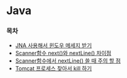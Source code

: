 # Java

### 목차
- [JNA 사용해서 윈도우 메세지 받기](https://github.com/ThreeSnakes/TIL/blob/master/Java/using-jna-for-receive-window-message.md)
- [Scanner함수 next()와 nextLine() 차이점](https://github.com/ThreeSnakes/TIL/blob/master/Java/different-scanner-next-nextLine.md)
- [Scanner함수에서 nextLine() 쓸 때 주의 할 점](https://github.com/ThreeSnakes/TIL/blob/master/Java/caution-point-using-nextLine.md)
- [Tomcat 프로세스 찾아서 kill 하기](https://github.com/ThreeSnakes/TIL/blob/master/Java/delete-tomcat-process.md)
